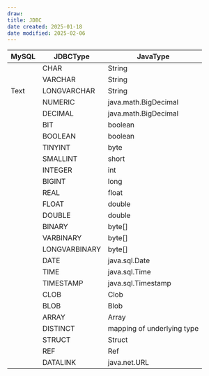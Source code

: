 ```yaml
---
draw:
title: JDBC
date created: 2025-01-18
date modified: 2025-02-06
---
```


| MySQL | JDBCType      | JavaType                   |
| ----- | ------------- | -------------------------- |
|       | CHAR          | String                     |
|       | VARCHAR       | String                     |
| Text  | LONGVARCHAR   | String                     |
|       | NUMERIC       | java.math.BigDecimal       |
|       | DECIMAL       | java.math.BigDecimal       |
|       | BIT           | boolean                    |
|       | BOOLEAN       | boolean                    |
|       | TINYINT       | byte                       |
|       | SMALLINT      | short                      |
|       | INTEGER       | int                        |
|       | BIGINT        | long                       |
|       | REAL          | float                      |
|       | FLOAT         | double                     |
|       | DOUBLE        | double                     |
|       | BINARY        | byte[]|
|       | VARBINARY     | byte[]|
|       | LONGVARBINARY | byte[]|
|       | DATE          | java.sql.Date              |
|       | TIME          | java.sql.Time              |
|       | TIMESTAMP     | java.sql.Timestamp         |
|       | CLOB          | Clob                       |
|       | BLOB          | Blob                       |
|       | ARRAY         | Array                      |
|       | DISTINCT      | mapping of underlying type |
|       | STRUCT        | Struct                     |
|       | REF           | Ref                        |
|       | DATALINK      | java.net.URL               |
